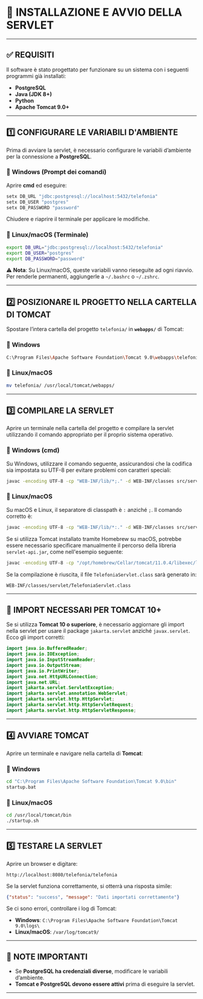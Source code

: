 


# 📌 INSTALLAZIONE E AVVIO DELLA SERVLET


---

## ✅ **REQUISITI**
Il software è stato progettato per funzionare su un sistema con i seguenti programmi già installati:
- **PostgreSQL**
- **Java (JDK 8+)**
- **Python**
- **Apache Tomcat 9.0+**

---

## 1️⃣ **CONFIGURARE LE VARIABILI D'AMBIENTE**
Prima di avviare la servlet, è necessario configurare le variabili d’ambiente per la connessione a **PostgreSQL**.

### 🔹 **Windows (Prompt dei comandi)**
Aprire **cmd** ed eseguire:
```sh
setx DB_URL "jdbc:postgresql://localhost:5432/telefonia"
setx DB_USER "postgres"
setx DB_PASSWORD "password"
```
Chiudere e riaprire il terminale per applicare le modifiche.

### 🔹 **Linux/macOS (Terminale)**
```sh
export DB_URL="jdbc:postgresql://localhost:5432/telefonia"
export DB_USER="postgres"
export DB_PASSWORD="password"
```
⚠️ **Nota**: Su Linux/macOS, queste variabili vanno rieseguite ad ogni riavvio.  
Per renderle permanenti, aggiungerle a `~/.bashrc` o `~/.zshrc`.

---

## 2️⃣ **POSIZIONARE IL PROGETTO NELLA CARTELLA DI TOMCAT**
Spostare l’intera cartella del progetto `telefonia/` in **`webapps/`** di Tomcat:

### 🔹 **Windows**
```sh
C:\Program Files\Apache Software Foundation\Tomcat 9.0\webapps\telefonia\
```

### 🔹 **Linux/macOS**
```sh
mv telefonia/ /usr/local/tomcat/webapps/
```

---

## 3️⃣ **COMPILARE LA SERVLET**

Aprire un terminale nella cartella del progetto e compilare la servlet utilizzando il comando appropriato per il proprio sistema operativo. 

### 🔹 **Windows (cmd)**
Su Windows, utilizzare il comando seguente, assicurandosi che la codifica sia impostata su UTF-8 per evitare problemi con caratteri speciali:
```sh
javac -encoding UTF-8 -cp "WEB-INF/lib/*;." -d WEB-INF/classes src/servlet/TelefoniaServlet.java
```

### 🔹 **Linux/macOS**
Su macOS e Linux, il separatore di classpath è `:` anziché `;`. Il comando corretto è:
```sh
javac -encoding UTF-8 -cp "WEB-INF/lib/*:." -d WEB-INF/classes src/servlet/TelefoniaServlet.java
```

Se si utilizza Tomcat installato tramite Homebrew su macOS, potrebbe essere necessario specificare manualmente il percorso della libreria `servlet-api.jar`, come nell'esempio seguente:
```sh
javac -encoding UTF-8 -cp "/opt/homebrew/Cellar/tomcat/11.0.4/libexec/lib/servlet-api.jar:/Library/Java/JavaVirtualMachines/openjdk.jdk/Contents/Home/lib/*:." -d ../WEB-INF/classes/ servlet/TelefoniaServlet.java
```

Se la compilazione è riuscita, il file `TelefoniaServlet.class` sarà generato in:
```sh
WEB-INF/classes/servlet/TelefoniaServlet.class
```


---
## 🚨 **IMPORT NECESSARI PER TOMCAT 10+**
Se si utilizza **Tomcat 10 o superiore**, è necessario aggiornare gli import nella servlet per usare il package `jakarta.servlet` anziché `javax.servlet`. Ecco gli import corretti:

```java
import java.io.BufferedReader;
import java.io.IOException;
import java.io.InputStreamReader;
import java.io.OutputStream;
import java.io.PrintWriter;
import java.net.HttpURLConnection;
import java.net.URL;
import jakarta.servlet.ServletException;
import jakarta.servlet.annotation.WebServlet;
import jakarta.servlet.http.HttpServlet;
import jakarta.servlet.http.HttpServletRequest;
import jakarta.servlet.http.HttpServletResponse;
```


---

## 4️⃣ **AVVIARE TOMCAT**
Aprire un terminale e navigare nella cartella di **Tomcat**:

### 🔹 **Windows**
```sh
cd "C:\Program Files\Apache Software Foundation\Tomcat 9.0\bin"
startup.bat
```

### 🔹 **Linux/macOS**
```sh
cd /usr/local/tomcat/bin
./startup.sh
```

---

## 5️⃣ **TESTARE LA SERVLET**
Aprire un browser e digitare:
```
http://localhost:8080/telefonia/telefonia
```
Se la servlet funziona correttamente, si otterrà una risposta simile:
```json
{"status": "success", "message": "Dati importati correttamente"}
```

Se ci sono errori, controllare i log di Tomcat:
- **Windows**: `C:\Program Files\Apache Software Foundation\Tomcat 9.0\logs\`
- **Linux/macOS**: `/var/log/tomcat9/`

---

## 📌 **NOTE IMPORTANTI**
- Se **PostgreSQL ha credenziali diverse**, modificare le variabili d’ambiente.
- **Tomcat e PostgreSQL devono essere attivi** prima di eseguire la servlet.

---



